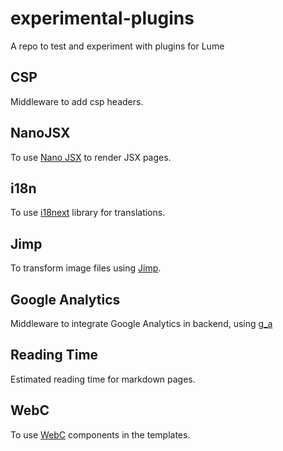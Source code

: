 # experimental-plugins

A repo to test and experiment with plugins for Lume

## CSP

Middleware to add csp headers.

## NanoJSX

To use [Nano JSX](https://nanojsx.io/) to render JSX pages.

## i18n

To use [i18next](https://www.i18next.com/) library for translations.

## Jimp

To transform image files using [Jimp](https://github.com/oliver-moran/jimp).

## Google Analytics

Middleware to integrate Google Analytics in backend, using
[g_a](https://deno.land/x/g_a@0.1.2/mod.ts)

## Reading Time

Estimated reading time for markdown pages.

## WebC

To use [WebC](https://github.com/11ty/webc) components in the templates.
